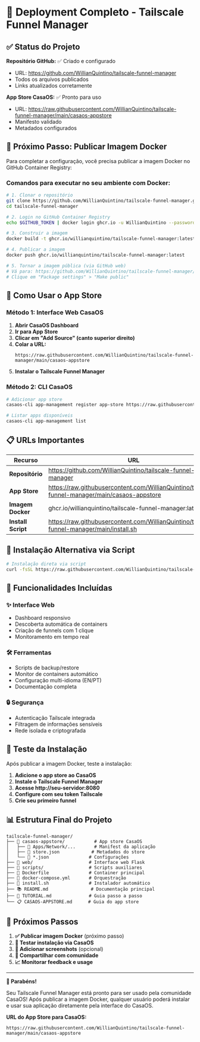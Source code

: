 # 🎉 Deployment Completo - Tailscale Funnel Manager

## ✅ Status do Projeto

**Repositório GitHub:** ✅ Criado e configurado
- URL: https://github.com/WillianQuintino/tailscale-funnel-manager
- Todos os arquivos publicados
- Links atualizados corretamente

**App Store CasaOS:** ✅ Pronto para uso
- URL: https://raw.githubusercontent.com/WillianQuintino/tailscale-funnel-manager/main/casaos-appstore
- Manifesto validado
- Metadados configurados

## 🐳 Próximo Passo: Publicar Imagem Docker

Para completar a configuração, você precisa publicar a imagem Docker no GitHub Container Registry:

### Comandos para executar no seu ambiente com Docker:

```bash
# 1. Clonar o repositório
git clone https://github.com/WillianQuintino/tailscale-funnel-manager.git
cd tailscale-funnel-manager

# 2. Login no GitHub Container Registry
echo $GITHUB_TOKEN | docker login ghcr.io -u WillianQuintino --password-stdin

# 3. Construir a imagem
docker build -t ghcr.io/willianquintino/tailscale-funnel-manager:latest .

# 4. Publicar a imagem
docker push ghcr.io/willianquintino/tailscale-funnel-manager:latest

# 5. Tornar a imagem pública (via GitHub web)
# Vá para: https://github.com/WillianQuintino/tailscale-funnel-manager/pkgs/container/tailscale-funnel-manager
# Clique em "Package settings" > "Make public"
```

## 🏪 Como Usar o App Store

### Método 1: Interface Web CasaOS

1. **Abrir CasaOS Dashboard**
2. **Ir para App Store**
3. **Clicar em "Add Source" (canto superior direito)**
4. **Colar a URL:**
   ```
   https://raw.githubusercontent.com/WillianQuintino/tailscale-funnel-manager/main/casaos-appstore
   ```
5. **Instalar o Tailscale Funnel Manager**

### Método 2: CLI CasaOS

```bash
# Adicionar app store
casaos-cli app-management register app-store https://raw.githubusercontent.com/WillianQuintino/tailscale-funnel-manager/main/casaos-appstore

# Listar apps disponíveis
casaos-cli app-management list
```

## 📋 URLs Importantes

| Recurso | URL |
|---------|-----|
| **Repositório** | https://github.com/WillianQuintino/tailscale-funnel-manager |
| **App Store** | https://raw.githubusercontent.com/WillianQuintino/tailscale-funnel-manager/main/casaos-appstore |
| **Imagem Docker** | ghcr.io/willianquintino/tailscale-funnel-manager:latest |
| **Install Script** | https://raw.githubusercontent.com/WillianQuintino/tailscale-funnel-manager/main/install.sh |

## 🔧 Instalação Alternativa via Script

```bash
# Instalação direta via script
curl -fsSL https://raw.githubusercontent.com/WillianQuintino/tailscale-funnel-manager/main/install.sh | sudo bash
```

## 📱 Funcionalidades Incluídas

### ✨ Interface Web
- Dashboard responsivo
- Descoberta automática de containers
- Criação de funnels com 1 clique
- Monitoramento em tempo real

### 🛠️ Ferramentas
- Scripts de backup/restore
- Monitor de containers automático
- Configuração multi-idioma (EN/PT)
- Documentação completa

### 🔒 Segurança
- Autenticação Tailscale integrada
- Filtragem de informações sensíveis
- Rede isolada e criptografada

## 🎯 Teste da Instalação

Após publicar a imagem Docker, teste a instalação:

1. **Adicione o app store ao CasaOS**
2. **Instale o Tailscale Funnel Manager**
3. **Acesse http://seu-servidor:8080**
4. **Configure com seu token Tailscale**
5. **Crie seu primeiro funnel**

## 📊 Estrutura Final do Projeto

```
tailscale-funnel-manager/
├── 📁 casaos-appstore/           # App store CasaOS
│   ├── 📁 Apps/Network/...       # Manifest da aplicação
│   ├── 📄 store.json            # Metadados do store
│   └── 📄 *.json               # Configurações
├── 📁 web/                     # Interface web Flask
├── 📁 scripts/                 # Scripts auxiliares
├── 🐳 Dockerfile               # Container principal
├── 📄 docker-compose.yml       # Orquestração
├── 🚀 install.sh               # Instalador automático
├── 📚 README.md                # Documentação principal
├── 📖 TUTORIAL.md              # Guia passo a passo
└── 📋 CASAOS-APPSTORE.md      # Guia do app store
```

## 🌟 Próximos Passos

1. **✅ Publicar imagem Docker** (próximo passo)
2. **🧪 Testar instalação via CasaOS**
3. **📸 Adicionar screenshots** (opcional)
4. **🤝 Compartilhar com comunidade**
5. **📈 Monitorar feedback e usage**

---

**🎊 Parabéns!**

Seu Tailscale Funnel Manager está pronto para ser usado pela comunidade CasaOS! Após publicar a imagem Docker, qualquer usuário poderá instalar e usar sua aplicação diretamente pela interface do CasaOS.

**URL do App Store para CasaOS:**
```
https://raw.githubusercontent.com/WillianQuintino/tailscale-funnel-manager/main/casaos-appstore
```